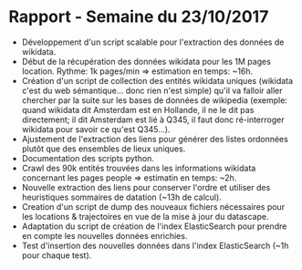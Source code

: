 # Rapport - Semaine du 23/10/2017

* Développement d'un script scalable pour l'extraction des données de wikidata.
* Début de la récupération des données wikidata pour les 1M pages location. Rythme: 1k pages/min => estimation en temps: ~16h.
* Création d'un script de collection des entités wikidata uniques (wikidata c'est du web sémantique... donc rien n'est simple) qu'il va falloir aller chercher par la suite sur les bases de données de wikipedia (exemple: quand wikidata dit Amsterdam est en Hollande, il ne le dit pas directement; il dit Amsterdam est lié à Q345, il faut donc ré-interroger wikidata pour savoir ce qu'est Q345...).
* Ajustement de l'extraction des liens pour générer des listes ordonnées plutôt que des ensembles de lieux uniques.
* Documentation des scripts python.
* Crawl des 90k entités trouvées dans les informations wikidata concernant les pages people => estimatin en temps: ~2h.
* Nouvelle extraction des liens pour conserver l'ordre et utiliser des heuristiques sommaires de datation (~13h de calcul).
* Creation d'un script de dump des nouveaux fichiers nécessaires pour les locations & trajectoires en vue de la mise à jour du datascape.
* Adaptation du script de création de l'index ElasticSearch pour prendre en compte les nouvelles données enrichies.
* Test d'insertion des nouvelles données dans l'index ElasticSearch (~1h pour chaque test).

